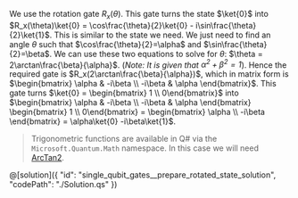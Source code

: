 We use the rotation gate $R_x(\theta)$. This gate turns the state $\ket{0}$ into $R_x(\theta)\ket{0} = \cos\frac{\theta}{2}\ket{0} - i\sin\frac{\theta}{2}\ket{1}$.
This is similar to the state we need. We just need to find an angle $\theta$ such that $\cos\frac{\theta}{2}=\alpha$ and $\sin\frac{\theta}{2}=\beta$. We can use these two equations to solve for $\theta$: $\theta = 2\arctan\frac{\beta}{\alpha}$. (*Note: It is given that $\alpha^2 + \beta^2=1$*).
Hence the required gate is $R_x(2\arctan\frac{\beta}{\alpha})$, which in matrix form is $\begin{bmatrix} \alpha & -i\beta \\ -i\beta & \alpha \end{bmatrix}$.
This gate turns $\ket{0} = \begin{bmatrix} 1 \\ 0\end{bmatrix}$ into $\begin{bmatrix} \alpha & -i\beta \\ -i\beta & \alpha \end{bmatrix} \begin{bmatrix} 1 \\ 0\end{bmatrix} = \begin{bmatrix} \alpha \\ -i\beta \end{bmatrix} = \alpha\ket{0} -i\beta\ket{1}$.

> Trigonometric functions are available in Q# via the `Microsoft.Quantum.Math` namespace. In this case we will need <a href="https://learn.microsoft.com/qsharp/api/qsharp-lang/microsoft.quantum.math/arctan2" target="_blank">ArcTan2</a>.

@[solution]({
    "id": "single_qubit_gates__prepare_rotated_state_solution",
    "codePath": "./Solution.qs"
})
